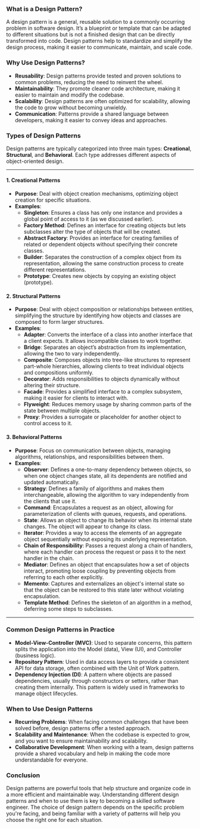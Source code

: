 ### **What is a Design Pattern?**
A design pattern is a general, reusable solution to a commonly occurring problem in software design. It’s a blueprint or template that can be adapted to different situations but is not a finished design that can be directly transformed into code. Design patterns help to standardize and simplify the design process, making it easier to communicate, maintain, and scale code.

### **Why Use Design Patterns?**
- **Reusability**: Design patterns provide tested and proven solutions to common problems, reducing the need to reinvent the wheel.
- **Maintainability**: They promote cleaner code architecture, making it easier to maintain and modify the codebase.
- **Scalability**: Design patterns are often optimized for scalability, allowing the code to grow without becoming unwieldy.
- **Communication**: Patterns provide a shared language between developers, making it easier to convey ideas and approaches.

### **Types of Design Patterns**
Design patterns are typically categorized into three main types: **Creational**, **Structural**, and **Behavioral**. Each type addresses different aspects of object-oriented design.

---

#### **1. Creational Patterns**
   - **Purpose**: Deal with object creation mechanisms, optimizing object creation for specific situations.
   - **Examples**:
     - **Singleton**: Ensures a class has only one instance and provides a global point of access to it (as we discussed earlier).
     - **Factory Method**: Defines an interface for creating objects but lets subclasses alter the type of objects that will be created.
     - **Abstract Factory**: Provides an interface for creating families of related or dependent objects without specifying their concrete classes.
     - **Builder**: Separates the construction of a complex object from its representation, allowing the same construction process to create different representations.
     - **Prototype**: Creates new objects by copying an existing object (prototype).

#### **2. Structural Patterns**
   - **Purpose**: Deal with object composition or relationships between entities, simplifying the structure by identifying how objects and classes are composed to form larger structures.
   - **Examples**:
     - **Adapter**: Converts the interface of a class into another interface that a client expects. It allows incompatible classes to work together.
     - **Bridge**: Separates an object’s abstraction from its implementation, allowing the two to vary independently.
     - **Composite**: Composes objects into tree-like structures to represent part-whole hierarchies, allowing clients to treat individual objects and compositions uniformly.
     - **Decorator**: Adds responsibilities to objects dynamically without altering their structure.
     - **Facade**: Provides a simplified interface to a complex subsystem, making it easier for clients to interact with.
     - **Flyweight**: Reduces memory usage by sharing common parts of the state between multiple objects.
     - **Proxy**: Provides a surrogate or placeholder for another object to control access to it.

#### **3. Behavioral Patterns**
   - **Purpose**: Focus on communication between objects, managing algorithms, relationships, and responsibilities between them.
   - **Examples**:
     - **Observer**: Defines a one-to-many dependency between objects, so when one object changes state, all its dependents are notified and updated automatically.
     - **Strategy**: Defines a family of algorithms and makes them interchangeable, allowing the algorithm to vary independently from the clients that use it.
     - **Command**: Encapsulates a request as an object, allowing for parameterization of clients with queues, requests, and operations.
     - **State**: Allows an object to change its behavior when its internal state changes. The object will appear to change its class.
     - **Iterator**: Provides a way to access the elements of an aggregate object sequentially without exposing its underlying representation.
     - **Chain of Responsibility**: Passes a request along a chain of handlers, where each handler can process the request or pass it to the next handler in the chain.
     - **Mediator**: Defines an object that encapsulates how a set of objects interact, promoting loose coupling by preventing objects from referring to each other explicitly.
     - **Memento**: Captures and externalizes an object's internal state so that the object can be restored to this state later without violating encapsulation.
     - **Template Method**: Defines the skeleton of an algorithm in a method, deferring some steps to subclasses.

---

### **Common Design Patterns in Practice**
- **Model-View-Controller (MVC)**: Used to separate concerns, this pattern splits the application into the Model (data), View (UI), and Controller (business logic).
- **Repository Pattern**: Used in data access layers to provide a consistent API for data storage, often combined with the Unit of Work pattern.
- **Dependency Injection (DI)**: A pattern where objects are passed dependencies, usually through constructors or setters, rather than creating them internally. This pattern is widely used in frameworks to manage object lifecycles.

### **When to Use Design Patterns**
- **Recurring Problems**: When facing common challenges that have been solved before, design patterns offer a tested approach.
- **Scalability and Maintenance**: When the codebase is expected to grow, and you want to ensure maintainability and scalability.
- **Collaborative Development**: When working with a team, design patterns provide a shared vocabulary and help in making the code more understandable for everyone.

### **Conclusion**
Design patterns are powerful tools that help structure and organize code in a more efficient and maintainable way. Understanding different design patterns and when to use them is key to becoming a skilled software engineer. The choice of design pattern depends on the specific problem you're facing, and being familiar with a variety of patterns will help you choose the right one for each situation.
